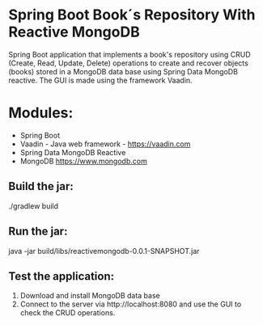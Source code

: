 Spring Boot Book´s Repository With Reactive MongoDB
==============

Spring Boot application that implements a book's repository using 
CRUD (Create, Read, Update, Delete) operations to create and recover
objects (books) stored in a MongoDB data base using Spring Data 
MongoDB reactive.
The GUI is made using the framework Vaadin.

Modules:
========
- Spring Boot
- Vaadin - Java web framework - https://vaadin.com
- Spring Data MongoDB Reactive
- MongoDB https://www.mongodb.com

Build the jar:
-------------------------
./gradlew build

Run the jar:
-------------------------
java -jar build/libs/reactivemongodb-0.0.1-SNAPSHOT.jar

Test the application:
-------------------------
1. Download and install MongoDB data base
2. Connect to the server via http://localhost:8080 and use the GUI
to check the CRUD operations.

